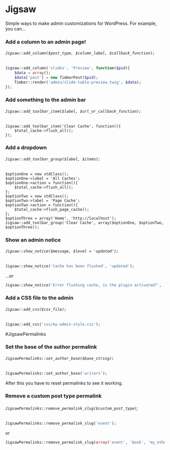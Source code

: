 # Jigsaw
Simple ways to make admin customizations for WordPress. For example, you can...

### Add a column to an admin page!

###### `Jigsaw::add_column($post_type, $column_label, $callback_function);`

```php
Jigsaw::add_column('slides', 'Preview', function($pid){
  	$data = array();
	$data['post'] = new TimberPost($pid);
	Timber::render('admin/slide-table-preview.twig', $data);
});
```

### Add something to the admin bar

###### `Jigsaw::add_toolbar_item($label, $url_or_callback_function);`
```
Jigsaw::add_toolbar_item('Clear Cache', function(){
	$total_cache->flush_all();
});
```

### Add a dropdown

###### `Jigsaw::add_toolbar_group($label, $items);`
```
$optionOne = new stdClass();
$optionOne->label = 'All Caches';
$optionOne->action = function(){
	$total_cache->flush_all();
};
$optionTwo = new stdClass();
$optionTwo->label = 'Page Cache';
$optionTwo->action = function(){
	$total_cache->flush_page_cache();
};
$optionThree = array('Home', 'http://localhost');
Jigsaw::add_toolbar_group('Clear Cache', array($optionOne, $optionTwo, $optionThree));
```

### Show an admin notice

###### `Jigsaw::show_notice($message, $level = 'updated');`

```php
Jigsaw::show_notice('Cache has been flushed', 'updated');
```
...or
```php
Jigsaw::show_notice('Error flushing cache, is the plugin activated?', 'error');
```

### Add a CSS file to the admin

###### `Jigsaw::add_css($css_file);`

```php
Jigsaw::add_css('css/my-admin-style.css');
```

#JigsawPermalinks

### Set the base of the author permalink

###### `JigsawPermalinks::set_author_base($base_string);`

```php
JigsawPermalinks::set_author_base('writers');
```
After this you have to reset permalinks to see it working.

### Remove a custom post type permalink

###### `JigsawPermalinks::remove_permalink_slug($custom_post_type)`;

```php
JigsawPermalinks::remove_permalink_slug('event');
```

or

```php
JigsawPermalinks::remove_permalink_slug(array('event', 'book', 'my_other_cpt'));
```
